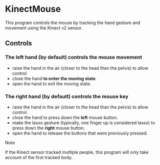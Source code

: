 # KinectMouse

This program controls the mouse by tracking the hand gesture and movement using the Kinect v2 sensor.

## Controls

### The left hand (by default) controls the mouse movement ###

 - raise the hand in the air (closer to the head than the pelvis) to allow control.
 - close the hand **to enter the moving state**.
 - open the hand to exit the moving state.

### The right hand (by default) controls the mouse key ###

 - raise the hand in the air (closer to the head than the pelvis) to allow control.
 - close the hand to press down the **left** mouse button.
 - make the lasso gesture (typically, one finger up is considered lasso) to press down the **right** mouse button.
 - open the hand to release the buttons that were previously pressed.

 > [!NOTE]
 > If the Kinect sensor tracked multiple people, this program will only take account of the first tracked body.
